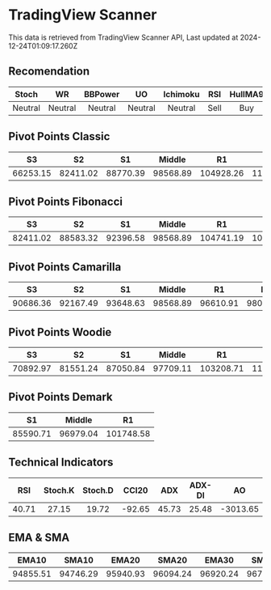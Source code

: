 # TradingView Scanner
This data is retrieved from TradingView Scanner API, Last updated at 2024-12-24T01:09:17.260Z

## Recomendation
| Stoch | WR | BBPower | UO | Ichimoku | RSI | HullMA9 |
| :---: | :---: | :---: | :---: | :---: | :---: | :---: |
| Neutral | Neutral | Neutral | Neutral | Neutral | Sell | Buy |

## Pivot Points Classic
| S3 | S2 | S1 | Middle | R1 | R2 | R3 |
| :---: | :---: | :---: | :---: | :---: | :---: | :---: |
| 66253.15 | 82411.02 | 88770.39 | 98568.89 | 104928.26 | 114726.76 | 130884.63 |

## Pivot Points Fibonacci
| S3 | S2 | S1 | Middle | R1 | R2 | R3 |
| :---: | :---: | :---: | :---: | :---: | :---: | :---: |
| 82411.02 | 88583.32 | 92396.58 | 98568.89 | 104741.19 | 108554.45 | 114726.76 |

## Pivot Points Camarilla
| S3 | S2 | S1 | Middle | R1 | R2 | R3 |
| :---: | :---: | :---: | :---: | :---: | :---: | :---: |
| 90686.36 | 92167.49 | 93648.63 | 98568.89 | 96610.91 | 98092.05 | 99573.18 |

## Pivot Points Woodie
| S3 | S2 | S1 | Middle | R1 | R2 | R3 |
| :---: | :---: | :---: | :---: | :---: | :---: | :---: |
| 70892.97 | 81551.24 | 87050.84 | 97709.11 | 103208.71 | 113866.98 | 119366.58 |

## Pivot Points Demark
| S1 | Middle | R1 |
| :---: | :---: | :---: |
| 85590.71 | 96979.04 | 101748.58 |

## Technical Indicators
| RSI | Stoch.K | Stoch.D | CCI20 | ADX | ADX-DI | AO | Mom | MACD | MACD | W.R | HullMA9 |
| :---: | :---: | :---: | :---: | :---: | :---: | :---: | :---: | :---: | :---: | :---: | :---: |
| 40.71 | 27.15 | 19.72 | -92.65 | 45.73 | 25.48 | -3013.65 | -2756.88 | -1486.62 | -1486.97 | -66.80 | 93511.09 |

## EMA & SMA
| EMA10 | SMA10 | EMA20 | SMA20 | EMA30 | SMA30 | EMA50 | SMA50 | EMA100 | SMA100 | EMA200 | SMA200 |
| :---: | :---: | :---: | :---: | :---: | :---: | :---: | :---: | :---: | :---: | :---: | :---: |
| 94855.51 | 94746.29 | 95940.93 | 96094.24 | 96920.24 | 96748.08 | 98157.60 | 100028.70 | 98753.32 | 99962.91 | 96242.29 | 98463.91 |